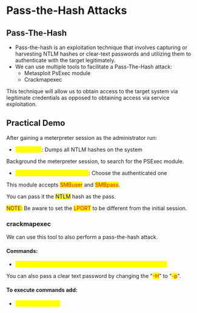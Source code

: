 # Pass-the-Hash Attacks

## Pass-The-Hash

* Pass-the-hash is an exploitation technique that involves capturing or harvesting NTLM hashes or clear-text passwords and utilizing them to authenticate with the target legitimately.
* We can use multiple tools to facilitate a Pass-The-Hash attack:
  * Metasploit PsExec module
  * Crackmapexec

This technique will allow us to obtain access to the target system via legitimate credentials as opposed to obtaining access via service exploitation.

## Practical Demo

After gaining a meterpreter session as the administrator run:

* <mark style="color:yellow;">hashdump</mark>: Dumps all NTLM hashes on the system

Background the meterpreter session, to search for the PSExec module.

* <mark style="color:yellow;">exploit/windows/smb/psexec</mark>: Choose the authenticated one

This module accepts <mark style="color:red;">SMBuser</mark> and <mark style="color:red;">SMBpass</mark>.

You can pass it the <mark style="color:blue;">NTLM</mark> hash as the pass.

<mark style="color:purple;">NOTE:</mark> Be aware to set the <mark style="color:red;">LPORT</mark> to be different from the initial session.

### crackmapexec

We can use this tool to also perform a pass-the-hash attack.

#### Commands:

* <mark style="color:yellow;">crackmapexec smb targetIP -u Administrator -H NTLMHASH</mark>

You can also pass a clear text password by changing the "<mark style="color:red;">-H</mark>" to "<mark style="color:red;">-p</mark>".

#### To execute commands add:

* <mark style="color:yellow;">-x commandtorun</mark>
